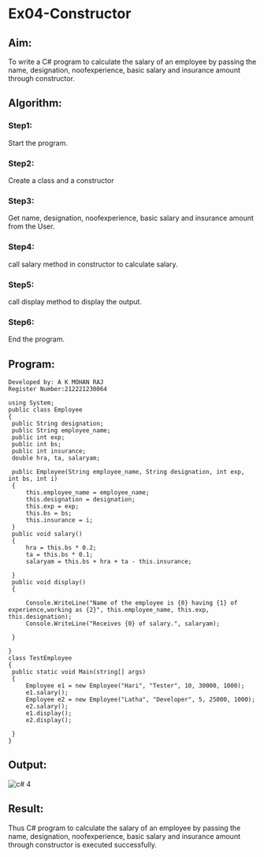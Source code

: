 # Ex04-Constructor
## Aim:
 To write a C# program to calculate the salary of an employee by passing the name, designation, noofexperience, basic salary and insurance amount through constructor.
 
 ## Algorithm:
### Step1:
Start the program.

### Step2:
Create a class and a constructor

### Step3:
Get name, designation, noofexperience, basic salary and insurance amount from the User.

### Step4:
call salary method in constructor to calculate salary.

### Step5:
call display method to display the output.

### Step6:
End the program.

 ## Program:
 ~~~
 Developed by: A K MOHAN RAJ 
 Register Number:212221230064
 ~~~
 ~~~
 using System;
public class Employee
{
  public String designation;
  public String employee_name;
  public int exp;
  public int bs;
  public int insurance;
  double hra, ta, salaryam;

  public Employee(String employee_name, String designation, int exp, int bs, int i)
  {
      this.employee_name = employee_name;
      this.designation = designation;
      this.exp = exp;
      this.bs = bs;
      this.insurance = i;
  }
  public void salary()
  {
      hra = this.bs * 0.2;
      ta = this.bs * 0.1;
      salaryam = this.bs + hra + ta - this.insurance;

  }
  public void display()
  {

      Console.WriteLine("Name of the employee is {0} having {1} of experience,working as {2}", this.employee_name, this.exp, this.designation);
      Console.WriteLine("Receives {0} of salary.", salaryam);

  }

}
class TestEmployee
{
  public static void Main(string[] args)
  {
      Employee e1 = new Employee("Hari", "Tester", 10, 30000, 1000);
      e1.salary();
      Employee e2 = new Employee("Latha", "Developer", 5, 25000, 1000);
      e2.salary();
      e1.display();
      e2.display();

  }
}
 ~~~
 
 ## Output:
 
 ![c# 4](https://github.com/Anusha-Rajarajan/Ex04-Constructor/assets/93427472/b1883633-ca24-4b44-99ba-a5ef416de3b2)

 ## Result:
 Thus C# program to calculate the salary of an employee by passing the name, designation, noofexperience, basic salary and insurance amount through constructor is executed successfully.
